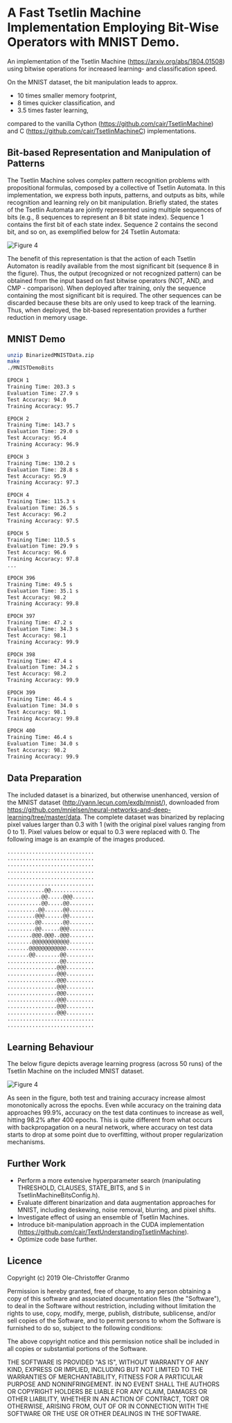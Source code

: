 #  A Fast Tsetlin Machine Implementation Employing Bit-Wise Operators with MNIST Demo.
An implementation of the Tsetlin Machine (https://arxiv.org/abs/1804.01508) using bitwise operations for increased learning- and classification speed.

On the MNIST dataset, the bit manipulation leads to approx.
* 10 times smaller memory footprint,
* 8 times quicker classification, and
* 3.5 times faster learning,

compared to the vanilla Cython (https://github.com/cair/TsetlinMachine) and C (https://github.com/cair/TsetlinMachineC) implementations.

## Bit-based Representation and Manipulation of Patterns

The Tsetlin Machine solves complex pattern recognition problems with propositional formulas, composed by a collective of Tsetlin Automata. In this implementation, we express both inputs, patterns, and outputs as bits, while recognition and learning rely on bit manipulation. Briefly stated, the states of the Tsetlin Automata are jointly represented using multiple sequences of bits (e.g., 8 sequences to represent an 8 bit state index). Sequence 1 contains the first bit of each state index. Sequence 2 contains the second bit, and so on, as exemplified below for 24 Tsetlin Automata:

![Figure 4](https://github.com/olegranmo/blob/blob/master/Bit_Manipulation_3.png)

The benefit of this representation is that the action of each Tsetlin Automaton is readily available from the most significant bit (sequence 8 in the figure). Thus, the output (recognized or not recognized pattern) can be obtained from the input based on fast bitwise operators (NOT, AND, and CMP - comparison). When deployed after training, only the sequence containing the most significant bit is required. The other sequences can be discarded because these bits are only used to keep track of the learning.  Thus, when deployed, the bit-based representation provides a further reduction in memory usage.

## MNIST Demo
```bash
unzip BinarizedMNISTData.zip
make
./MNISTDemoBits 

EPOCH 1
Training Time: 203.3 s
Evaluation Time: 27.9 s
Test Accuracy: 94.0
Training Accuracy: 95.7

EPOCH 2
Training Time: 143.7 s
Evaluation Time: 29.0 s
Test Accuracy: 95.4
Training Accuracy: 96.9

EPOCH 3
Training Time: 130.2 s
Evaluation Time: 28.8 s
Test Accuracy: 95.9
Training Accuracy: 97.3

EPOCH 4
Training Time: 115.3 s
Evaluation Time: 26.5 s
Test Accuracy: 96.2
Training Accuracy: 97.5

EPOCH 5
Training Time: 110.5 s
Evaluation Time: 29.9 s
Test Accuracy: 96.6
Training Accuracy: 97.8
...

EPOCH 396
Training Time: 49.5 s
Evaluation Time: 35.1 s
Test Accuracy: 98.2
Training Accuracy: 99.8

EPOCH 397
Training Time: 47.2 s
Evaluation Time: 34.3 s
Test Accuracy: 98.1
Training Accuracy: 99.9

EPOCH 398
Training Time: 47.4 s
Evaluation Time: 34.2 s
Test Accuracy: 98.2
Training Accuracy: 99.9

EPOCH 399
Training Time: 46.4 s
Evaluation Time: 34.0 s
Test Accuracy: 98.1
Training Accuracy: 99.8

EPOCH 400
Training Time: 46.4 s
Evaluation Time: 34.0 s
Test Accuracy: 98.2
Training Accuracy: 99.9
```
## Data Preparation

The included dataset is a binarized, but otherwise unenhanced, version of the MNIST dataset (http://yann.lecun.com/exdb/mnist/), downloaded from https://github.com/mnielsen/neural-networks-and-deep-learning/tree/master/data. The complete dataset was binarized by replacing pixel values larger than 0.3 with 1 (with the original pixel values ranging from 0 to 1). Pixel values below or equal to 0.3 were replaced with 0. The following image is an example of the images produced.

```bash
............................
............................
............................
............................
............................
............................
............@@..............
...........@@.....@@@.......
...........@@.....@@........
..........@@......@@........
.........@@@......@@........
.........@@.......@@........
.........@@......@@@........
........@@@.@@@..@@@........
........@@@@@@@@@@@@........
.......@@@@@@@@@@@@.........
.......@@........@@.........
.................@@.........
................@@@.........
................@@@.........
................@@@.........
................@@@.........
................@@@.........
................@@@.........
................@@@.........
................@@@.........
............................
............................
```
## Learning Behaviour
The below figure depicts average learning progress (across 50 runs) of the Tsetlin Machine on the included MNIST dataset.

![Figure 4](https://github.com/olegranmo/blob/blob/master/learning_progress.png)

As seen in the figure, both test and training accuracy increase almost monotonically across the epochs. Even while accuracy on the training data approaches 99.9%, accuracy on the test data continues to increase as well, hitting 98.2% after 400 epochs. This is quite different from what occurs with backpropagation on a neural network, where accuracy on test data starts to drop at some point due to overfitting, without proper regularization mechanisms.

## Further Work

* Perform a more extensive hyperparameter search (manipulating THRESHOLD, CLAUSES, STATE_BITS, and S in TsetlinMachineBitsConfig.h).
* Evaluate different binarization and data augmentation approaches for MNIST, including deskewing, noise removal, blurring, and pixel shifts.
* Investigate effect of using an ensemble of Tsetlin Machines.
* Introduce bit-manipulation approach in the CUDA implementation (https://github.com/cair/TextUnderstandingTsetlinMachine).
* Optimize code base further.

## Licence

Copyright (c) 2019 Ole-Christoffer Granmo

Permission is hereby granted, free of charge, to any person obtaining a copy
of this software and associated documentation files (the "Software"), to deal
in the Software without restriction, including without limitation the rights
to use, copy, modify, merge, publish, distribute, sublicense, and/or sell
copies of the Software, and to permit persons to whom the Software is
furnished to do so, subject to the following conditions:

The above copyright notice and this permission notice shall be included in all
copies or substantial portions of the Software.

THE SOFTWARE IS PROVIDED "AS IS", WITHOUT WARRANTY OF ANY KIND, EXPRESS OR
IMPLIED, INCLUDING BUT NOT LIMITED TO THE WARRANTIES OF MERCHANTABILITY,
FITNESS FOR A PARTICULAR PURPOSE AND NONINFRINGEMENT. IN NO EVENT SHALL THE
AUTHORS OR COPYRIGHT HOLDERS BE LIABLE FOR ANY CLAIM, DAMAGES OR OTHER
LIABILITY, WHETHER IN AN ACTION OF CONTRACT, TORT OR OTHERWISE, ARISING FROM,
OUT OF OR IN CONNECTION WITH THE SOFTWARE OR THE USE OR OTHER DEALINGS IN THE
SOFTWARE.

